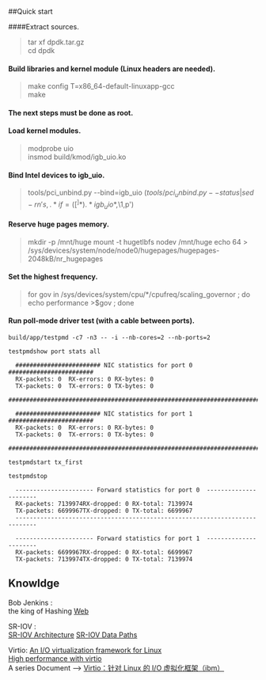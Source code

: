 ##Quick start

####Extract sources.  
> tar xf dpdk.tar.gz    
> cd dpdk    
 
#### Build libraries and kernel module (Linux headers are needed).    
> make config T=x86_64-default-linuxapp-gcc    
> make    

#### The next steps must be done as root.
#### Load kernel modules.
> modprobe uio    
> insmod build/kmod/igb_uio.ko    

#### Bind Intel devices to igb_uio.
> tools/pci_unbind.py --bind=igb_uio $(tools/pci_unbind.py --status | sed -rn 's,.* if=([^ ]*).*igb_uio *$,\1,p')        

#### Reserve huge pages memory.    
> mkdir -p /mnt/huge
> mount -t hugetlbfs nodev /mnt/huge
> echo 64 > /sys/devices/system/node/node0/hugepages/hugepages-2048kB/nr_hugepages    

####  Set the highest frequency.
> for gov in /sys/devices/system/cpu/*/cpufreq/scaling_governor ; do echo performance >$gov ; done    

#### Run poll-mode driver test (with a cable between ports).
    build/app/testpmd -c7 -n3 -- -i --nb-cores=2 --nb-ports=2
    
    testpmdshow port stats all
    
      ######################## NIC statistics for port 0  ########################
      RX-packets: 0  RX-errors: 0 RX-bytes: 0
      TX-packets: 0  TX-errors: 0 TX-bytes: 0
      ############################################################################
    
      ######################## NIC statistics for port 1  ########################
      RX-packets: 0  RX-errors: 0 RX-bytes: 0
      TX-packets: 0  TX-errors: 0 TX-bytes: 0
      ############################################################################
    
    testpmdstart tx_first
    
    testpmdstop
    
      ---------------------- Forward statistics for port 0  ----------------------
      RX-packets: 7139974RX-dropped: 0 RX-total: 7139974
      TX-packets: 6699967TX-dropped: 0 TX-total: 6699967
      ----------------------------------------------------------------------------
    
      ---------------------- Forward statistics for port 1  ----------------------
      RX-packets: 6699967RX-dropped: 0 RX-total: 6699967
      TX-packets: 7139974TX-dropped: 0 TX-total: 7139974
  
## Knowldge 

 Bob Jenkins  :     
   the king of Hashing [Web](http://burtleburtle.net/bob/hash/index.html)    
 
 SR-IOV :     
 [SR-IOV Architecture](http://msdn.microsoft.com/en-us/library/windows/hardware/hh440238(v=vs.85).aspx)       
 [SR-IOV Data Paths](http://msdn.microsoft.com/en-us/library/windows/hardware/hh440150(v=vs.85).aspx)    


 Virtio:
 [ An I/O virtualization framework for Linux](http://www.ibm.com/developerworks/library/l-virtio/index.html)    
 [ High performance with virtio](http://www.linux-kvm.org/page/Virtio)      
 A series Document --> [Virtio：针对 Linux 的 I/O 虚拟化框架（ibm）](http://www.cnblogs.com/chinacloud/archive/2010/08/10/1796824.html)
